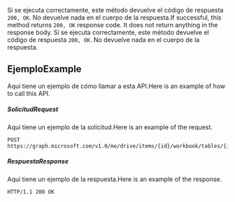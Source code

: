 <span data-ttu-id="623b5-p102">Si se ejecuta correctamente, este método devuelve el código de respuesta `200, OK`. No devuelve nada en el cuerpo de la respuesta.</span><span class="sxs-lookup"><span data-stu-id="623b5-p102">If successful, this method returns `200, OK` response code. It does not return anything in the response body.</span></span>
Si se ejecuta correctamente, este método devuelve el código de respuesta `200, OK`. No devuelve nada en el cuerpo de la respuesta.

## <span data-ttu-id="623b5-117">Ejemplo</span><span class="sxs-lookup"><span data-stu-id="623b5-117">Example</span></span>
<a id="example" class="xliff"></a>
<span data-ttu-id="623b5-118">Aquí tiene un ejemplo de cómo llamar a esta API.</span><span class="sxs-lookup"><span data-stu-id="623b5-118">Here is an example of how to call this API.</span></span>
##### <span data-ttu-id="623b5-119">Solicitud</span><span class="sxs-lookup"><span data-stu-id="623b5-119">Request</span></span>
<a id="request" class="xliff"></a>
<span data-ttu-id="623b5-120">Aquí tiene un ejemplo de la solicitud.</span><span class="sxs-lookup"><span data-stu-id="623b5-120">Here is an example of the request.</span></span>
<!-- {
  "blockType": "request",
  "name": "tablerow_delete"
}-->
```http
POST https://graph.microsoft.com/v1.0/me/drive/items/{id}/workbook/tables/{id|name}/rows(<index>)/delete
```

##### <span data-ttu-id="623b5-121">Respuesta</span><span class="sxs-lookup"><span data-stu-id="623b5-121">Response</span></span>
<a id="response" class="xliff"></a>
<span data-ttu-id="623b5-122">Aquí tiene un ejemplo de la respuesta.</span><span class="sxs-lookup"><span data-stu-id="623b5-122">Here is an example of the response.</span></span> 
<!-- {
  "blockType": "response",
  "truncated": true,
  "@odata.type": "microsoft.graph.none"
} -->
```http
HTTP/1.1 200 OK
```

<!-- uuid: 8fcb5dbc-d5aa-4681-8e31-b001d5168d79
2015-10-25 14:57:30 UTC -->
<!-- {
  "type": "#page.annotation",
  "description": "TableRow: delete",
  "keywords": "",
  "section": "documentation",
  "tocPath": ""
}-->